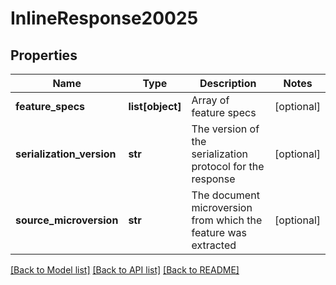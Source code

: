 # InlineResponse20025

## Properties
Name | Type | Description | Notes
------------ | ------------- | ------------- | -------------
**feature_specs** | **list[object]** | Array of feature specs | [optional] 
**serialization_version** | **str** | The version of the serialization protocol for the response | [optional] 
**source_microversion** | **str** | The document microversion from which the feature was extracted | [optional] 

[[Back to Model list]](../README.md#documentation-for-models) [[Back to API list]](../README.md#documentation-for-api-endpoints) [[Back to README]](../README.md)


